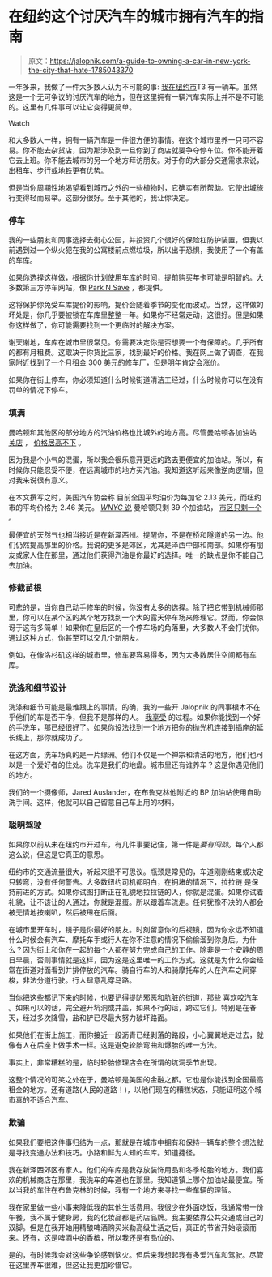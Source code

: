 # 在纽约这个讨厌汽车的城市拥有汽车的指南

> 原文：<https://jalopnik.com/a-guide-to-owning-a-car-in-new-york-the-city-that-hate-1785043370>

一年多来，我做了一件大多数人认为不可能的事: [我在纽约市](http://jalopnik.com/owning-a-car-in-new-york-is-absolutely-worth-it-1782352176#_ga=1.208362258.1273901456.1445270859)T3 有一辆车。虽然这是一个无可争议的讨厌汽车的地方，但在这里拥有一辆汽车实际上并不是不可能的。这里有几件事可以让它变得更简单。

Watch

和大多数人一样，拥有一辆汽车是一件很方便的事情。在这个城市里养一只可不容易。你不能去杂货店，因为那涉及到一旦你到了商店就要争夺停车位。你不能开着它去上班。你不能去城市的另一个地方拜访朋友。对于你的大部分交通需求来说，出租车、步行或地铁更有优势。

但是当你周期性地渴望看到城市之外的一些植物时，它确实有所帮助。它使出城旅行变得轻而易举。这部分很好。至于其他的，我让你决定。

### 停车

我的一些朋友和同事选择去街心公园，并投资几个很好的保险杠防护装置，但我以前遇到过一个纵火犯在我的公寓楼前点燃垃圾，所以出于恐惧，我使用了一个有盖的车库。

如果你选择这样做，根据你计划使用车库的时间，提前购买年卡可能是明智的。大多数第三方停车网站，像 [Park N Save](https://parknsave.com/) ，都提供。

这将保护你免受车库提价的影响，提价会随着季节的变化而波动。当然，这样做的坏处是，你几乎要被锁在车库里整整一年。如果你不经常走动，这很好。但是如果你这样做了，你可能需要找到一个更临时的解决方案。

谢天谢地，车库在城市里很常见。你需要决定你是否想要一个有保障的。几乎所有的都有月租费。这取决于你货比三家，找到最好的价格。我在网上做了调查，在我家附近找到了一个月租金 300 美元的修车厂，但是明年肯定会涨价。

如果你在街上停车，你必须知道什么时候街道清洁工经过，什么时候你可以在没有罚单的情况下停车。

### 填满

曼哈顿和其他区的部分地方的汽油价格也比城外的地方高。尽管曼哈顿各加油站 [关店](http://jalopnik.com/gas-stations-are-going-extinct-in-manhattan-1783968056) ， [价格居高不下](http://newyork.cbslocal.com/2016/01/22/manhattan-high-gas-prices/) 。

因为我是个小气的混蛋，所以我会很乐意开更远的路去更便宜的加油站。所以，有时候你只能忍受不便，在远离城市的地方买汽油。我知道这听起来像逆向逻辑，但对我来说很有意义。

在本文撰写之时，美国汽车协会称 目前全国平均油价为每加仑 2.13 美元，而纽约市的平均价格为 2.46 美元。 [*WNYC* 说](http://www.wnyc.org/story/say-goodbye-manhattans-gas-stations-heres-map/) 曼哈顿只剩 39 个加油站， [市区只剩一个](http://jalopnik.com/gas-stations-are-going-extinct-in-manhattan-1783968056) 。

最便宜的天然气也相当接近是在新泽西州。提醒你，不是在桥和隧道的另一边。他们仍然提高那里的价格。我说的更多是郊区，尤其是泽西中部和南部。如果你有朋友或家人住在那里，通过他们获得汽油是你最好的选择。唯一的缺点是你不能自己去加油。

### 修截苗根

可悲的是，当你自己动手修车的时候，你没有太多的选择。除了把它带到机械师那里，你可以在某个区的某个地方找到一个大的露天停车场来修理它。然而，你会惊讶于这有多简单！如果你在皇后区的一个停车场的角落里，大多数人不会打扰你。通过这种方式，你甚至可以交几个新朋友。

例如，在像洛杉矶这样的城市里，修车要容易得多，因为大多数居住空间都有车库。

### 洗涤和细节设计

洗涤和细节可能是最难跟上的事情。的确，我的一些开 Jalopnik 的同事根本不在乎他们的车是否干净，但我不是那样的人。 [我享受](http://thegarage.jalopnik.com/how-to-spend-a-glorious-summer-afternoon-detailing-your-1784275461) 的过程。如果你能找到一个好的手洗车，那已经很好了。如果你设法找到一个地方把你的抛光机连接到插座的延长线上，那你就成功了。

在这方面，洗车场真的是一片绿洲。他们不仅是一个禅宗和清洁的地方，他们也可以是一个爱好者的住处。洗车是我们的地盘。城市里还有谁养车？这是你遇见他们的地方。

我们的一个摄像师，Jared Auslander，在布鲁克林他附近的 BP 加油站使用自助洗手间。这样，他就可以自己留意自己车上用的材料。

### 聪明驾驶

如果你以前从未在纽约市开过车，有几件事要记住，第一件是*要有闯劲*。每个人都这么说，但这是它真正的意思。

纽约市的交通流量很大，听起来很不可思议。瓶颈是常见的，车道刚刚结束或决定只转弯，没有任何警告。大多数纽约司机都明白，在拥堵的情况下，拉拉链 是保持前进的方式。如果你试图打断正在礼貌地拉拉链的人，你就是混蛋。如果你试着礼貌，让不该让的人通过，你就是混蛋。所以跟着车流走。任何犹豫不决的人都会被无情地按喇叭，然后被甩在后面。

在城市里开车时，镜子是你最好的朋友。时刻留意你的后视镜，因为你永远不知道什么时候会有汽车、摩托车手或行人在你不注意的情况下偷偷溜到你身后。为什么？因为街上和你在一起的每个人都在努力完成自己的工作。除非是一个安静的周日早晨，否则事情就是这样，因为这是这里唯一的工作方式。这就是为什么你会经常在街道对面看到并排停放的汽车。骑自行车的人和骑摩托车的人在汽车之间穿梭，非法分道行驶。行人肆意乱穿马路。

当你把这些都记下来的时候，也要记得提防邪恶和肮脏的街道，那些 [喜欢咬汽车](http://jalopnik.com/here-is-a-very-bad-review-of-a-very-good-car-the-2016-1785089909) 。如果可以的话，完全避开坑洞或井盖，如果不行的话，跨过它们。特别是在春天，经过多次降雪，盐和铲已尽最大努力破坏路面。

如果他们在街上施工，而你接近一段沥青已经剥落的路段，小心翼翼地走过去，就像有人在后座上做手术一样。这是避免轮胎弯曲和爆胎的唯一方法。

事实上，非常糟糕的是，临时轮胎修理店会在所谓的坑洞季节出现。

这整个情况的可笑之处在于，曼哈顿是美国的金融之都。它也是你能找到全国最高租金的地方。还有道路(人民的道路！)，以他们现在的糟糕状态，只能证明这个城市真的不适合汽车。

### 欺骗

如果我们要把这件事归结为一点，那就是在城市中拥有和保持一辆车的整个想法就是寻找变通办法和技巧。小路和鲜为人知的车库。知道捷径。

我在新泽西郊区有家人。他们的车库是我存放装饰用品和冬季轮胎的地方。我们喜欢的机械商店在那里，我洗车的车道也在那里。我知道镇上哪个加油站最便宜。所以当我的车住在布鲁克林的时候，我有一个地方来寻找一些车辆的理智。

我在家里做一些小事来降低我的其他生活费用。我很少在外面吃饭，我通常带一份午餐，我不属于健身房，我的化妆品都是药店品牌。我主要依靠公共交通或自己的双脚。但是在我开始用精酿啤酒购买米勒高级生活之后，真正的节省开始滚滚而来。还有，这是啤酒中的香槟，所以我还是有品位的。

是的，有时候我会对这些争论感到恼火。但后来我想起我有多爱汽车和驾驶。尽管在这里养车很难，但这让我更加珍惜它。